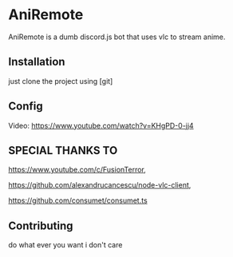 # AniRemote
AniRemote is a dumb discord.js bot that uses vlc to stream anime. 

## Installation
just clone the project using [git]

## Config
Video: https://www.youtube.com/watch?v=KHgPD-0-jj4

## SPECIAL THANKS TO
https://www.youtube.com/c/FusionTerror,

https://github.com/alexandrucancescu/node-vlc-client,

https://github.com/consumet/consumet.ts

## Contributing
do what ever you want i don't care 
 
